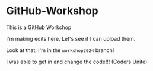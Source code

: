 # GitHub-Workshop
This is a GitHub Workshop

I'm making edits here. Let's see if I can upload them. 

Look at that, I'm in the `workshop2024` branch!

I was able to get in and change the code!!! (Coders Unite)
